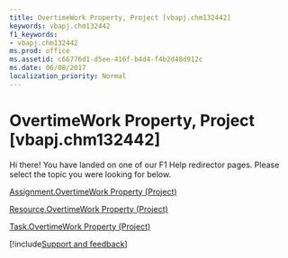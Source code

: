 ```yaml
---
title: OvertimeWork Property, Project [vbapj.chm132442]
keywords: vbapj.chm132442
f1_keywords:
- vbapj.chm132442
ms.prod: office
ms.assetid: c66776d1-d5ee-416f-b4d4-f4b2d48d912c
ms.date: 06/08/2017
localization_priority: Normal
---
```



# OvertimeWork Property, Project [vbapj.chm132442]

Hi there! You have landed on one of our F1 Help redirector pages. Please select the topic you were looking for below.

[Assignment.OvertimeWork Property (Project)](https://msdn.microsoft.com/library/df885955-c919-82c7-e3c1-5ee6b66440e4%28Office.15%29.aspx)

[Resource.OvertimeWork Property (Project)](https://msdn.microsoft.com/library/c9656656-2e8f-d09d-8c91-ebf4d42ccaba%28Office.15%29.aspx)

[Task.OvertimeWork Property (Project)](https://msdn.microsoft.com/library/df9bd047-9ec3-0249-71f7-c1cd080e34df%28Office.15%29.aspx)

[!include[Support and feedback](~/includes/feedback-boilerplate.md)]